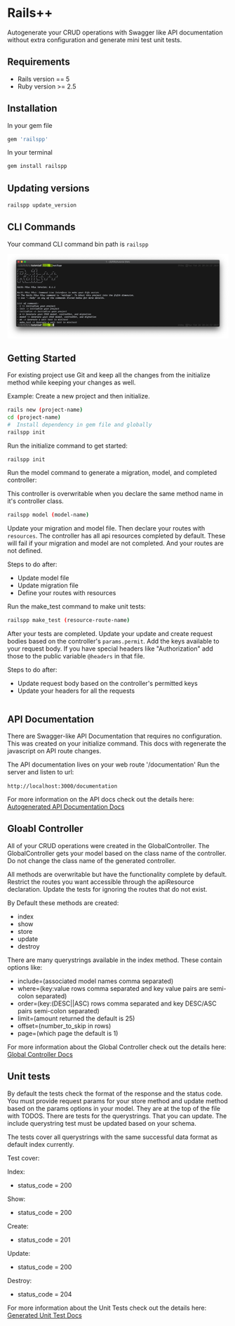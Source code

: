 # Rails++

Autogenerate your CRUD operations with Swagger like API documentation without extra configuration 
and generate mini test unit tests.

## Requirements

- Rails version == 5
- Ruby version >= 2.5

## Installation

In your gem file

```ruby
gem 'railspp'
```

In your terminal

```bash
gem install railspp
```

## Updating versions

```bash
railspp update_version
```

## CLI Commands

Your command CLI command bin path is `railspp`

![CLI DOCUMENTATION](./docs/CLI_COMMANDS.png)

## Getting Started

For existing project use Git and keep all the
changes from the initialize method while keeping your changes as well.

Example:
Create a new project and then initialize.

```bash
rails new (project-name)
cd (project-name)
#  Install dependency in gem file and globally
railspp init
```

Run the initialize command to get started:

```bash
railspp init
```

Run the model command to generate a migration, model, and completed controller:

This controller is overwritable when you declare the same method name in it's controller class.

```bash
railspp model (model-name)
```

Update your migration and model file. Then declare your routes with `resources`.
The controller has all api resources completed by default. These will fail if your migration and
model are not completed. And your routes are not defined.

Steps to do after:

- Update model file
- Update migration file
- Define your routes with resources

Run the make_test command to make unit tests:

```bash
railspp make_test (resource-route-name)
```

After your tests are completed. Update your update and create request bodies
based on the controller's `params.permit`. Add the keys available to your request body.
If you have special headers like "Authorization" add those to the public
variable `@headers` in that file.

Steps to do after:

- Update request body based on the controller's permitted keys
- Update your headers for all the requests

```bash

```

## API Documentation

There are Swagger-like API Documentation that requires no configuration.
This was created on your initialize command. This docs with regenerate the javascript
on API route changes.

The API documentation lives on your web route '/documentation'
Run the server and listen to url:

`http://localhost:3000/documentation`

For more information on the API docs check out the details here: [Autogenerated API Documentation Docs](./docs/API_DOCUMENTATION.md)

## Gloabl Controller

All of your CRUD operations were created in the GlobalController.
The GlobalController gets your model based on the class name of the controller.
Do not change the class name of the generated controller.

All methods are overwritable but have the functionality complete by default.
Restrict the routes you want accessible through the apiResource declaration.
Update the tests for ignoring the routes that do not exist.

By Default these methods are created:

- index
- show
- store
- update
- destroy

There are many querystrings available in the index method.
These contain options like:

- include=(associated model names comma separated)
- where=(key:value rows comma separated and key value pairs are semi-colon separated)
- order=(key:(DESC||ASC) rows comma separated and key DESC/ASC pairs semi-colon separated)
- limit=(amount returned the default is 25)
- offset=(number_to_skip in rows)
- page=(which page the default is 1)

For more information about the Global Controller check out the details here: [Global Controller Docs](./docs/GLOBAL_CONTROLLER.md)

## Unit tests

By default the tests check the format of the response and the status code.
You must provide request params for your store method and update method based
on the params options in your model. They are at the top of the file with TODOS.
There are tests for the querystrings. That you can update. The include
querystring test must be updated based on your schema.

The tests cover all querystrings with the same successful data format as default index currently.

Test cover:

Index:

- status_code = 200

Show:

- status_code = 200

Create:

- status_code = 201

Update:

- status_code = 200

Destroy:

- status_code = 204

For more information about the Unit Tests check out the details here: [Generated Unit Test Docs](./docs/RAILSUNIT.md)
